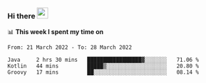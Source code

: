 ### Hi there <a href="https://www.gautamkrishnar.com/"><img src="https://media.giphy.com/media/hvRJCLFzcasrR4ia7z/giphy.gif" width="25px"></a>

📊 **This week I spent my time on**

<!--START_SECTION:waka-->

```text
From: 21 March 2022 - To: 28 March 2022

Java     2 hrs 30 mins   █████████████████▓░░░░░░░   71.06 %
Kotlin   44 mins         █████▒░░░░░░░░░░░░░░░░░░░   20.80 %
Groovy   17 mins         ██░░░░░░░░░░░░░░░░░░░░░░░   08.14 %
```

<!--END_SECTION:waka-->
